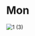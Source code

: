 # Mon
![1 (3)](https://github.com/ismetskoy/Mon/assets/18416594/491db325-b2ee-4eb1-bbae-81de99e2dab6)
